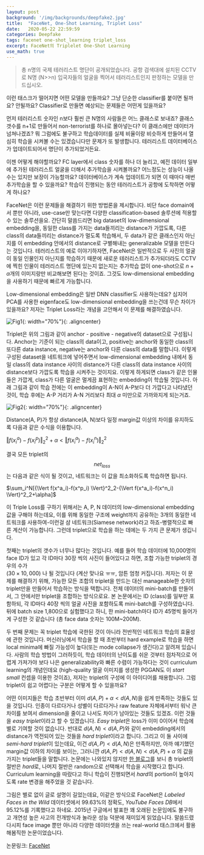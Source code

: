 ```yaml
---
layout: post
background: '/img/backgrounds/deepfake2.jpg'
title:  "FaceNet, One-Shot Learning, Triplet Loss"
date:   2020-05-22 22:59:59
categories: Deepfake
tags: facenet one-shot_learning triplet_loss
excerpt: FaceNet의 Triplelet One-Shot Learning
use_math: true
---
```


> 총 n명의 국제 테러리스트 명단이 공개되었습니다. 공항 검색대에 설치된 CCTV로 N명 (N>>n) 입국자들의 얼굴을 찍어서 테러리스트인지 판정하는 모델을 만드십시오.

이런 태스크가 떨어지면 어떤 모델을 만들까요? 그냥 단순한 classifier를 붙이면 될까요? 안될까요?
Classifier로 만들면 예상되는 문제들은 어떤게 있을까요?

먼저 테러리스트 숫자인 n보다 훨씬 큰 N명의 사람들은 어느 클래스로 보내죠? 클래스 갯수를 n+1로 만들어서 non-terrorist를 하나로 몰아넣는다? 이 클래스에만 데이터가 넘쳐나겠죠? 뭐 그럼에도 불구하고 학습데이터를 실제 비율이랑 비슷하게 만들어서 열심히 학습을 시켜볼 수는 있겠습니다만 문제가 또 발생합니다. 테러리스트 데이터베이스가 업데이트되어서 명단이 추가되었거든요.

이젠 어떻게 해야할까요? FC layer에서 class 숫자를 하나 더 늘리고, 예전 데이터 일부에 추가된 테러리스트 얼굴을 더해서 추가학습을 시켜볼까요? 어느정도는 성능이 나올 수는 있지만 보장이 가능할까요? 데이터베이스가 계속 업데이트가 되면 이 때마다 매번 추가학습을 할 수 있을까요? 학습이 진행되는 동안 테러리스트가 공항에 도착하면 어떻게 하나요?

FaceNet은 이런 문제들을 해결하기 위한 방법론을 제시합니다. 비단 face domain에서 뿐만 아니라, use-case만 맞는다면 다양한 classification-based 솔루션에 적용할 수 있는 솔루션을요. 간단히 말씀드리면 big dataset의 low-dimensional embedding을, 동일한 class를 가지는 data들끼리는 distance가 가깝도록, 다른 class의 data들끼리는 distance가 멀도록 학습해서, 두 data가 같은 클래스인지 아닌지를 이 embedding 안에서의 distance로 구별해내는 generalizable 모델을 만든다는 것입니다. 테러리스트의 예로 이야기하자면, FaceNet은 일반적으로 두 사진의 얼굴이 동일 인물인지 아닌지를 학습하기 때문에 새로운 테러리스트가 추가되더라도 CCTV에 찍힌 인물이 테러리스트 명단에 있는지 없는지는 추가학습 없이 one-shot으로 $n+\alpha$개의 이미지랑만 비교해보면 된다는 것이죠. 그것도 low-dimensional embedding을 사용하기 때문에 빠르게 가능합니다.

Low-dimensional embedding은 일반 DNN classifier도 사용하는데요? 심지어 PCA를 사용한 eigenface도 low-dimensional embedding을 쓰는건데 무슨 차이가 있을까요? 저자는 Triplet Loss라는 개념을 고안해서 이 문제를 해결하였습니다.

![Fig1](https://tildacorp.github.io/img/triplet_loss.PNG "Triplet Loss"){: width="70%"}{: .aligncenter}


Triplet은 위의 그림과 같이 anchor - positive - negative의 dataset으로 구성됩니다. Anchor는 기준이 되는 class의 data이고, positive는 anchor와 동일한 class의 또다른 data instance, negative는 anchor와 다른 class의 data를 말합니다. 이렇게 구성된 dataset을 네트워크에 넣어주면서 low-dimensional embedding 내에서 동일 class의 data instance 사이의 distance가 다른 class의 data instance 사이의 distance보다 가깝도록 학습을 시켜주는 것이지요. 이렇게 하게되면 class가 같은 인물들은 가깝게, class가 다른 얼굴은 멀게끔 표현하는 embedding이 학습될 것입니다. 아래 그림과 같이 학습 전에는 이 embedding이 A-N이 A-P보다 더 가깝다고 나타냈던 것이, 학습 후에는 A-P 거리가 A-N 거리보다 최대 $\alpha$ 미만으로 가까와지게 되는거죠.

![Fig2](https://tildacorp.github.io/img/triplet_loss_learning.PNG "Learning w/ Triplet Loss"){: width="70%"}{: .aligncenter}


Distance(A, P)가 항상 distance(A, N)보다 일정 margin값 이상의 차이를 유지하도록 다음과 같은 수식을 이용합니다.

${\Vert f(x^a_i)-f(x^p_i) \Vert}^2_2+\alpha<{\Vert f(x^a_i)-f(x^n_i) \Vert}^2_2$

결국 모든 triplet의 $$net_{loss}$$는 다음과 같은 식이 될 것이고, 네트워크는 이 값을 최소화하도록 학습하면 됩니다.

$\sum_i^N[{\Vert f(x^a_i)-f(x^p_i) \Vert}^2_2-{\Vert f(x^a_i)-f(x^n_i) \Vert}^2_2+\alpha]$ 


이 Triple Loss를 구하기 위해서는 A, P, N 데이터의 low-dimensional embedding값을 구해야 하는데요, 이를 위해 동일한 구조에 weight까지 공유하는 3개의 동일한 네트워크를 사용하여-이런걸 샴 네트워크(Siamese network)라고 하죠-병렬적으로 빠른 계산이 가능합니다. 그런데 triplet으로 학습을 하는 데에는 두 가지 큰 문제가 생깁니다. 


첫째는 triplet의 갯수가 너무나 많다는 것입니다. 예를 들어 학습 데이터에 10,000명의 face ID가 있고 각 ID마다 30장 씩의 사진이 들어있다고 하면, 조합 가능한 triplet의 경우의 수가<br>
$(30\times10,000)$
나 될 것입니다 (계산 맞나요 ㅠㅠ, 암튼 엄청 커집니다). 저자는 이 문제를 해결하기 위해, 가능한 모든 조합의 triplet을 만드는 대신 manageable한 숫자의 triplet만을 만들어서 학습하는 방식을 택합니다. 전체 데이터의 mini-batch를 만들어서, 그 안에서만 triplet을 조합하는 방식으로요. 본 논문에서는 ID (class)를 일부만 포함하되, 각 ID마다 40장 씩의 얼굴 사진을 포함하도록 mini-batch를 구성하였습니다. 뒤에 batch size 1,800으로 실험했다고 하니, 한 mini-batch마다 ID가 45명씩 들어가게 구성한 것 같습니다 (총 face data 숫자는 100M~200M).

두 번째 문제는 꼭 triplet 학습에 국한된 것이 아니라 전반적인 네트워크 학습의 효율성에 관한 것입니다. 머신러닝에서 학습을 할 때 초반부터 hard example로 학습을 하면 local minima에 빠질 가능성이 높다(또는 mode collapse가 생긴다)고 알려져 있습니다. 사람의 학습 방법이 그러하듯이, 학습 데이터의 난이도를 쉬운 것부터 점차적으로 어렵게 가져가야 보다 나은 generalizability와 빠른 수렴이 가능하다는 것이 curriculum learning의 개념인데요 (high-quality 얼굴 이미지를 생성한 PGGAN도 이 *start small* 컨셉을 이용한 것이죠), 저자는 triplet의 구성에 이 아이디어를 채용합니다. 그럼 triplet이 쉽고 어렵다는 구분은 어떻게 할 수 있을까요?

어떤 이미지들은 학습 초반부터 이미 $d(A, P)+\alpha < d(A, N)$을 쉽게 만족하는 것들도 있을 것입니다. 인종이 다르다거나 성별이 다르다거나 raw feature 자체에서부터 워낙 큰 차이를 보여서 dimension을 줄이고 나서도 차이가 남아있는 것들도 있겠죠. 이런 것들을 *easy triplet*이라고 할 수 있겠습니다. *Easy triplet*은 loss가 이미 0이어서 학습에 별로 기여할 것이 없습니다. 반대로 $d(A, N) < d(A, P)$와 같이 embedding에서의 distance가 역전되어 있는 것들을 *hard triplet*이라고 합니다. 그리고 이 둘 사이에 *semi-hard triplet*이 있는데요, 이건 $d(A, P) < d(A, N)$은 만족하지만, 아까 얘기했던 margin값 이하의 차이를 보이는, 그러니깐 $d(A, P) < d(A, N) < d(A, P)+\alpha$ 의 값을 가지는 triplet들을 말합니다. 논문에는 나와있지 않지만 [한 블로그](https://medium.com/@crimy/one-shot-learning-siamese-networks-and-triplet-loss-with-keras-2885ed022352)를 보니 총 triplet의 절반은 *hard*로, 나머지 절반은 random으로 선택해서 학습을 시작했다고 합니다. Curriculum learning을 따랐다고 하니 학습이 진행되면서 *hard*의 portion이 높아지도록 rate 변경을 해주었을 것 같습니다.


그림은 별로 없이 글로 설명이 길었는데요, 이같은 방식으로 FaceNet은 *Labeled Faces in the Wild* 데이터셋에서 99.63%의 정확도, *YouTube Faces DB*에서 95.12%를 기록했다고 하네요. 2015년 구글에서 발표한 꽤 오래된 논문임에도 불구하고 개연성 높은 사고의 전개방식과 놀라운 성능 덕분에 재미있게 읽었습니다. 말씀드렸다시피 face image 뿐만 아니라 다양한 데이터셋을 쓰는 real-world 태스크에서 활용해봄직한 논문이었습니다.

논문링크: [FaceNet](https://arxiv.org/pdf/1503.03832.pdf)